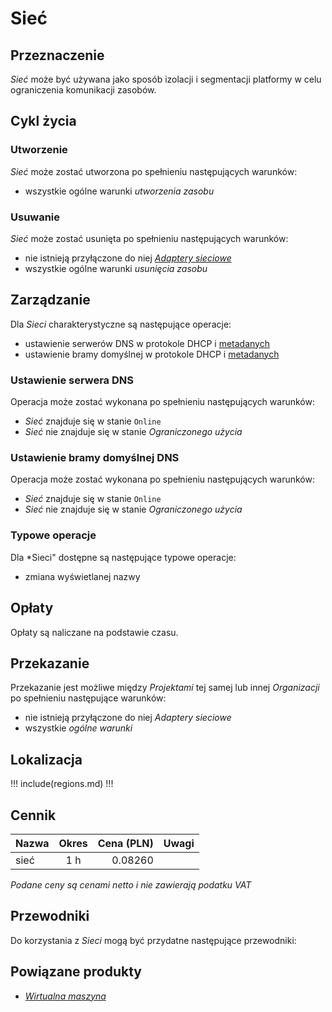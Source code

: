 # Sieć

## Przeznaczenie

*Sieć* może być używana jako sposób izolacji i segmentacji platformy w celu ograniczenia komunikacji zasobów.

## Cykl życia

### Utworzenie

*Sieć* może zostać utworzona po spełnieniu następujących warunków:

 * wszystkie ogólne warunki *utworzenia zasobu*

### Usuwanie

*Sieć* może zostać usunięta po spełnieniu następujących warunków:

 * nie istnieją przyłączone do niej *[Adaptery sieciowe](/resource/networking/network-adapter.md)*
 * wszystkie ogólne warunki *usunięcia zasobu*

## Zarządzanie

Dla *Sieci* charakterystyczne są następujące operacje:

 * ustawienie serwerów DNS w protokole DHCP i [metadanych](/resource/compute/virtual-machine.md#metadane)
 * ustawienie bramy domyślnej w protokole DHCP i [metadanych](/resource/compute/virtual-machine.md#metadane)

### Ustawienie serwera DNS

Operacja może zostać wykonana po spełnieniu następujących warunków:

 * *Sieć* znajduje się w stanie ```Online```
 * *Sieć* nie znajduje się w stanie *Ograniczonego użycia*

### Ustawienie bramy domyślnej DNS

Operacja może zostać wykonana po spełnieniu następujących warunków:

 * *Sieć* znajduje się w stanie ```Online```
 * *Sieć* nie znajduje się w stanie *Ograniczonego użycia*

### Typowe operacje

Dla *Sieci" dostępne są następujące typowe operacje:

 * zmiana wyświetlanej nazwy

## Opłaty

Opłaty są naliczane na podstawie czasu.

## Przekazanie

Przekazanie jest możliwe między *Projektami* tej samej lub innej *Organizacji* po spełnieniu następujące warunków:

 * nie istnieją przyłączone do niej *Adaptery sieciowe*
 * wszystkie *ogólne warunki*

## Lokalizacja

!!! include(regions.md) !!!

## Cennik

Nazwa              | Okres  | Cena (PLN) | Uwagi
------------------ | :----: | ---------: | :----:
sieć               |  1 h   |    0.08260 | 

*Podane ceny są cenami netto i nie zawierają podatku VAT*

## Przewodniki

Do korzystania z *Sieci* mogą być przydatne następujące przewodniki:

<PageList path_re="guide/networking/network/"/>

## Powiązane produkty

 * *[Wirtualna maszyna](/resource/compute/virtual-machine.md)*
